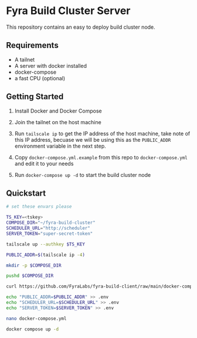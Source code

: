 # Fyra Build Cluster Server

This repository contains an easy to deploy build cluster node.

## Requirements

- A tailnet
- A server with docker installed
- docker-compose
- a fast CPU (optional)

## Getting Started

1. Install Docker and Docker Compose

2. Join the tailnet on the host machine

3. Run `tailscale ip` to get the IP address of the host machine, take note of this IP address, becuase we will be using this as the `PUBLIC_ADDR` environment variable in the next step.

4. Copy `docker-compose.yml.example` from this repo to `docker-compose.yml` and edit it to your needs
5. Run `docker-compose up -d` to start the build cluster node

## Quickstart

```bash
# set these envars please

TS_KEY=<tskey>
COMPOSE_DIR="~/fyra-build-cluster"
SCHEDULER_URL="http://scheduler"
SERVER_TOKEN="super-secret-token"

tailscale up --authkey $TS_KEY

PUBLIC_ADDR=$(tailscale ip -4)

mkdir -p $COMPOSE_DIR

pushd $COMPOSE_DIR

curl https://github.com/FyraLabs/fyra-build-client/raw/main/docker-compose.yml.example -o docker-compose.yml

echo "PUBLIC_ADDR=$PUBLIC_ADDR" >> .env
echo "SCHEDULER_URL=$SCHEDULER_URL" >> .env
echo "SERVER_TOKEN=$SERVER_TOKEN" >> .env

nano docker-compose.yml

docker compose up -d
```
